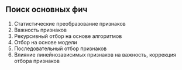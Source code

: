## Поиск основных фич 

1. Статистические преобразование признаков
2. Важность признаков
3. Рекурсивный отбор на основе алгоритмов
4. Отбор на основе модели
5. Последовательный отбор признаков
6. Влияние  линейнозависимых признаков на важность, коррекция отбора признаков
    
